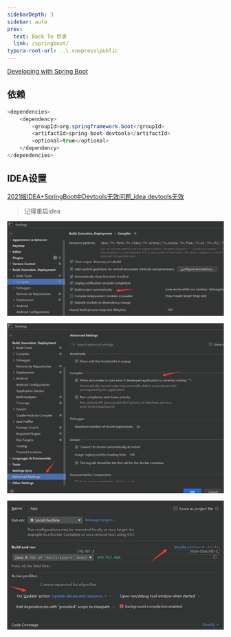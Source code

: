 ```yaml
---
sidebarDepth: 3
sidebar: auto
prev:
  text: Back To 目录
  link: /springboot/
typora-root-url: ..\.vuepress\public
---
```




[Developing with Spring Boot](https://docs.spring.io/spring-boot/docs/2.7.12/reference/html/using.html#using.devtools)

## 依赖

```java
<dependencies>
    <dependency>
        <groupId>org.springframework.boot</groupId>
        <artifactId>spring-boot-devtools</artifactId>
        <optional>true</optional>
    </dependency>
</dependencies>
```



## IDEA设置

[2021版IDEA+SpringBoot中Devtools无效问题_idea devtools无效](https://blog.csdn.net/weixin_43326050/article/details/123169825)

> 记得重启idea

![image-20230524181634572](/images/springboot/image-20230524181634572.png)

![image-20230524181713986](/images/springboot/image-20230524181713986.png)

![image-20230524181739544](/images/springboot/image-20230524181739544.png)

